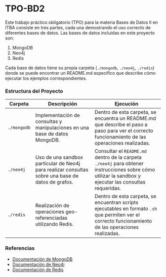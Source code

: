 # TPO-BD2

Este trabajo práctico obligatorio (TPO) para la materia Bases de Datos II en ITBA consiste en tres partes, cada una demostrando el uso correcto de diferentes bases de datos. Las bases de datos incluidas en este proyecto son:

1. MongoDB
2. Neo4j
3. Redis

Cada base de datos tiene su propia carpeta (`./mongodb`, `./neo4j`, `./redis`) donde se puede encontrar un README.md específico que describe cómo ejecutar los ejemplos correspondientes.

### Estructura del Proyecto

|**Carpeta**|**Descripción**|**Ejecución**|
|---|---|---|
|`./mongodb`|Implementación de consultas y manipulaciones en una base de datos MongoDB.|Dentro de esta carpeta, se encuentra un README.md que describe el paso a paso para ver el correcto funcionamiento de las operaciones realizadas.|
|`./neo4j`|Uso de una sandbox particular de Neo4j para realizar consultas sobre una base de datos de grafos.|Consultar el `README.md` dentro de la carpeta `./neo4j` para obtener instrucciones sobre cómo utilizar la sandbox y ejecutar las consultas requeridas.|
|`./redis`|Realización de operaciones geo-referenciadas utilizando Redis.|Dentro de esta carpeta, se encuentran scripts ejecutables en formato `.sh` que permiten ver el correcto funcionamiento de las operaciones realizadas.|

### Referencias

- [Documentación de MongoDB](https://docs.mongodb.com/)
- [Documentación de Neo4j](https://neo4j.com/docs/)
- [Documentación de Redis](https://redis.io/docs/latest/develop/data-types/geospatial/)
